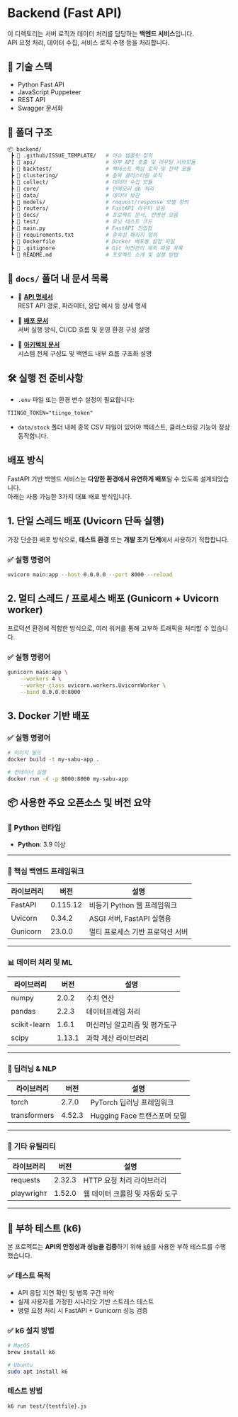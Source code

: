 # Backend (Fast API)

이 디렉토리는 서버 로직과 데이터 처리를 담당하는 **백엔드 서비스**입니다.  
API 요청 처리, 데이터 수집, 서비스 로직 수행 등을 처리합니다.

## 🔧 기술 스택
- Python Fast API
- JavaScript Puppeteer
- REST API
- Swagger 문서화

## 📁 폴더 구조

```bash
📦 backend/
 ┣ 📂 .github/ISSUE_TEMPLATE/   # 이슈 템플릿 정의
 ┣ 📂 api/                      # 외부 API 호출 및 라우팅 서브모듈
 ┣ 📂 backtest/                 # 백테스트 핵심 로직 및 전략 모듈
 ┣ 📂 clustering/               # 종목 클러스터링 로직
 ┣ 📂 collect/                  # 데이터 수집 모듈
 ┣ 📂 core/                     # 인메모리 db 처리
 ┣ 📂 data/                     # 데이터 보관
 ┣ 📂 models/                   # request/response 모델 정의
 ┣ 📂 routers/                  # FastAPI 라우터 모음
 ┣ 📂 docs/                     # 프로젝트 문서, 컨벤션 모음
 ┣ 📂 test/                     # 유닛 테스트 코드
 ┣ 📜 main.py                   # FastAPI 진입점
 ┣ 📜 requirements.txt          # 종속성 패키지 정의
 ┣ 📜 Dockerfile                # Docker 배포용 설정 파일
 ┣ 📜 .gitignore                # Git 버전관리 제외 파일 목록
 ┗ 📜 README.md                 # 프로젝트 소개 및 실행 방법
```

## 📂 `docs/` 폴더 내 문서 목록

- 📘 **[API 명세서](./docs/API_spec.md)**  
  REST API 경로, 파라미터, 응답 예시 등 상세 명세

- 🚀 **[배포 문서](./docs/deployment.md)**  
  서버 실행 방식, CI/CD 흐름 및 운영 환경 구성 설명

- 🧱 **[아키텍처 문서](./docs/architecture/architecture.md)**  
  시스템 전체 구성도 및 백엔드 내부 흐름 구조화 설명

## 🛠️ 실행 전 준비사항

- `.env` 파일 또는 환경 변수 설정이 필요합니다:

```env
TIINGO_TOKEN="tiingo_token"
```

- `data/stock` 폴더 내에 종목 CSV 파일이 있어야 백테스트, 클러스터링 기능이 정상 동작합니다.

## 배포 방식

FastAPI 기반 백엔드 서비스는 **다양한 환경에서 유연하게 배포**될 수 있도록 설계되었습니다.  
아래는 사용 가능한 3가지 대표 배포 방식입니다.

## 1. 단일 스레드 배포 (Uvicorn 단독 실행)

가장 단순한 배포 방식으로, **테스트 환경** 또는 **개발 초기 단계**에서 사용하기 적합합니다.

### ✅ 실행 명령어

```bash
uvicorn main:app --host 0.0.0.0 --port 8000 --reload
```

## 2. 멀티 스레드 / 프로세스 배포 (Gunicorn + Uvicorn worker)

프로덕션 환경에 적합한 방식으로, 여러 워커를 통해 고부하 트래픽을 처리할 수 있습니다.

### ✅ 실행 명령어

``` bash
gunicorn main:app \
    --workers 4 \
    --worker-class uvicorn.workers.UvicornWorker \
    --bind 0.0.0.0:8000
```

## 3. Docker 기반 배포

### ✅ 실행 명령어
```bash
# 이미지 빌드
docker build -t my-sabu-app .

# 컨테이너 실행
docker run -d -p 8000:8000 my-sabu-app
```

## 📦 사용한 주요 오픈소스 및 버전 요약

### 🐍 Python 런타임
- **Python**: 3.9 이상

---

### 🚀 핵심 백엔드 프레임워크
| 라이브러리     | 버전       | 설명                                  |
|----------------|------------|---------------------------------------|
| FastAPI        | 0.115.12   | 비동기 Python 웹 프레임워크           |
| Uvicorn        | 0.34.2     | ASGI 서버, FastAPI 실행용             |
| Gunicorn       | 23.0.0     | 멀티 프로세스 기반 프로덕션 서버     |

---
### 📊 데이터 처리 및 ML
| 라이브러리     | 버전       | 설명                            |
|----------------|------------|---------------------------------|
| numpy          | 2.0.2      | 수치 연산                       |
| pandas         | 2.2.3      | 데이터프레임 처리               |
| scikit-learn   | 1.6.1      | 머신러닝 알고리즘 및 평가도구  |
| scipy          | 1.13.1     | 과학 계산 라이브러리           |

---

### 🤖 딥러닝 & NLP
| 라이브러리     | 버전       | 설명                            |
|----------------|------------|---------------------------------|
| torch          | 2.7.0      | PyTorch 딥러닝 프레임워크       |
| transformers   | 4.52.3     | Hugging Face 트랜스포머 모델   |

---

### 🧪 기타 유틸리티
| 라이브러리     | 버전       | 설명                            |
|----------------|------------|---------------------------------|
| requests       | 2.32.3     | HTTP 요청 처리 라이브러리       |
| playwrighᴛ     | 1.52.0     | 웹 데이터 크롤링 및 자동화 도구 |

---

## 🧪 부하 테스트 (k6)

본 프로젝트는 **API의 안정성과 성능을 검증**하기 위해 [k6](https://k6.io/)를 사용한 부하 테스트를 수행했습니다.

### ✅ 테스트 목적

- API 응답 지연 확인 및 병목 구간 파악
- 실제 사용자를 가정한 시나리오 기반 스트레스 테스트
- 병렬 요청 처리 시 FastAPI + Gunicorn 성능 검증

### ✅ k6 설치 방법

```bash
# MacOS
brew install k6

# Ubuntu
sudo apt install k6
```

### 테스트 방법
```bash
k6 run test/{testfile}.js
```